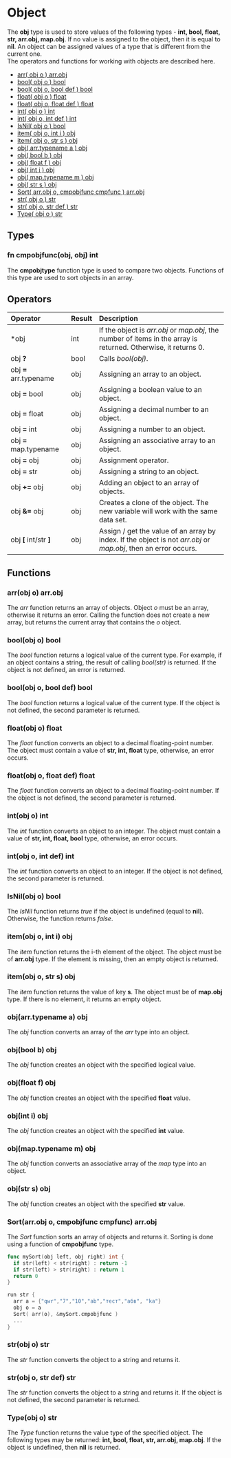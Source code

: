 # Object

The **obj** type is used to store values of the following types - **int, bool, float, str, arr.obj, map.obj**. If no value is assigned to the object, then it is equal to **nil**. An object can be assigned values of a type that is different from the current one.  
The operators and functions for working with objects are described here.

* [arr\( obj o \) arr.obj](obj.md#arr-obj-o-arr-obj)
* [bool\( obj o \) bool](obj.md#bool-obj-o-bool)
* [bool\( obj o, bool def \) bool](obj.md#bool-obj-o-bool-def-bool)
* [float\( obj o \) float](obj.md#float-obj-o-float)
* [float\( obj o, float def \) float](obj.md#float-obj-o-float-def-float)
* [int\( obj o \) int](obj.md#int-obj-o-int)
* [int\( obj o, int def \) int](obj.md#int-obj-o-int-def-int)
* [IsNil\( obj o \) bool](obj.md#isnil-obj-o-bool)
* [item\( obj o, int i \) obj](obj.md#item-obj-o-int-i-obj)
* [item\( obj o, str s \) obj](obj.md#item-obj-o-str-s-obj)
* [obj\( arr.typename a \) obj](obj.md#obj-arr-typename-a-obj)
* [obj\( bool b \) obj](obj.md#obj-bool-b-obj)
* [obj\( float f \) obj](obj.md#obj-float-f-obj)
* [obj\( int i \) obj](obj.md#obj-int-i-obj)
* [obj\( map.typename m \) obj](obj.md#obj-map-typename-m-obj)
* [obj\( str s \) obj](obj.md#obj-str-s-obj)
* [Sort\( arr.obj o, cmpobjfunc cmpfunc \) arr.obj](obj.md#sort-arr-obj-o-cmpobjfunc-cmpfunc-arr-obj)
* [str\( obj o \) str](obj.md#str-obj-o-str)
* [str\( obj o, str def \) str](obj.md#str-obj-o-str-def-str)
* [Type\( obj o \) str](obj.md#type-obj-o-str)

## Types

### fn cmpobjfunc(obj, obj) int

The **cmpobjtype** function type is used to compare two objects. Functions of this type are used to sort objects in an array.

## Operators

| Operator | Result | Description |
| :--- | :--- | :--- |
| *obj | int | If the object is _arr.obj_ or _map.obj_, the number of items in the array is returned. Otherwise, it returns 0. |
| obj **?** | bool | Calls *bool(obj)*. |
| obj **=** arr.typename | obj | Assigning an array to an object. |
| obj **=** bool | obj | Assigning a boolean value to an object. |
| obj **=** float | obj | Assigning a decimal number to an object. |
| obj **=** int | obj | Assigning a number to an object. |
| obj **=** map.typename | obj | Assigning an associative array to an object. |
| obj **=** obj | obj | Assignment operator. |
| obj **=** str | obj | Assigning a string to an object. |
| obj **+=** obj | obj | Adding an object to an array of objects. |
| obj **&=** obj | obj | Creates a clone of the object. The new variable will work with the same data set. |
| obj **\[** int/str **\]** | obj | Assign / get the value of an array by index. If the object is not _arr.obj_ or _map.obj_, then an error occurs. |

## Functions

### arr\(obj o\) arr.obj

The _arr_ function returns an array of objects. Object _o_ must be an array, otherwise it returns an error. Calling the function does not create a new array, but returns the current array that contains the _o_ object.

### bool\(obj o\) bool

The _bool_ function returns a logical value of the current type. For example, if an object contains a string, the result of calling _bool(str)_ is returned. If the object is not defined, an error is returned.

### bool\(obj o, bool def\) bool

The _bool_ function returns a logical value of the current type. If the object is not defined, the second parameter is returned.

### float\(obj o\) float

The _float_ function converts an object to a decimal floating-point number. The object must contain a value of **str, int, float** type, otherwise, an error occurs.

### float\(obj o, float def\) float

The _float_ function converts an object to a decimal floating-point number. If the object is not defined, the second parameter is returned. 

### int\(obj o\) int

The _int_ function converts an object to an integer. The object must contain a value of **str, int, float, bool** type, otherwise, an error occurs.

### int\(obj o, int def\) int

The _int_ function converts an object to an integer. If the object is not defined, the second parameter is returned. 

### IsNil\(obj o\) bool

The _IsNil_ function returns _true_ if the object is undefined (equal to **nil**). Otherwise, the function returns _false_.

### item\(obj o, int i\) obj

The _item_ function returns the i-th element of the object. The object must be of **arr.obj** type. If the element is missing, then an empty object is returned.

### item\(obj o, str s\) obj

The _item_ function returns the value of key **s**. The object must be of **map.obj** type. If there is no element, it returns an empty object.

### obj\(arr.typename a\) obj

The _obj_ function converts an array of the _arr_ type into an object.

### obj\(bool b\) obj

The _obj_ function creates an object with the specified logical value.

### obj\(float f\) obj

The _obj_ function creates an object with the specified **float** value.

### obj\(int i\) obj

The _obj_ function creates an object with the specified **int** value.

### obj\(map.typename m\) obj

The _obj_ function converts an associative array of the _map_ type into an object.

### obj\(str s\) obj

The _obj_ function creates an object with the specified **str** value.

### Sort\(arr.obj o, cmpobjfunc cmpfunc\) arr.obj

The _Sort_ function sorts an array of objects and returns it. Sorting is done using a function of **cmpobjfunc** type.

``` go
func mySort(obj left, obj right) int {
  if str(left) < str(right) : return -1
  if str(left) > str(right) : return 1
  return 0
}

run str {
  arr a = {"qwr","7","10","ab","тест","абв", "ka"}
  obj o = a
  Sort( arr(o), &mySort.cmpobjfunc )
  ...
}
```

### str\(obj o\) str

The _str_ function converts the object to a string and returns it.

### str\(obj o, str def\) str

The _str_ function converts the object to a string and returns it. If the object is not defined, the second parameter is returned.

### Type\(obj o\) str

The _Type_ function returns the value type of the specified object. The following types may be returned: **int, bool, float, str, arr.obj, map.obj**. If the object is undefined, then **nil** is returned.